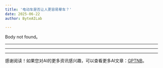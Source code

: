 ```yaml
---
title: '电动车是否让人更容易晕车？'
date: 2025-06-22
author: ByteAILab

---
```


Body not found。

---


---
---
感谢阅读！如果您对AI的更多资讯感兴趣，可以查看更多AI文章：[GPTNB](https://gptnb.com)。